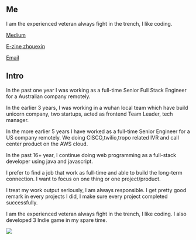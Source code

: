 ## Me

I am the experienced veteran always fight in the trench, I like coding.

[Medium](https://medium.com/@imhazige)

[E-zine zhouexin](https://www.zhouexin.com/)

<a href="mailto:imhazige@gmail.com">Email</a>


## Intro

In the past one year I was working as a full-time Senior Full Stack Engineer for a Australian company remotely.

In the earlier 3 years, I was working in a wuhan local team which have build unicorn company, two startups, acted as frontend Team Leader, tech manager. 

In the more earlier 5 years I have worked as a full-time Senior Engineer for a US company remotely. We doing CISCO,twilio,tropo related IVR and call center product on the AWS cloud.

In the past 16+ year, I continue doing web programming as a full-stack developer using java and javascript.

I prefer to find a job that work as full-time and able to build the long-term connection. I want to focus on one thing or one project/product.  

I treat my work output seriously, I am always responsible.  I get pretty good remark in every projects I did, I make sure every project completed successfully.

I am the experienced veteran always fight in the trench, I like coding. I also developed 3 Indie game in my spare time.

![](https://blog.kazge.com/show/img/volitantegg-show.gif)
